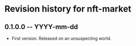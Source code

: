 # Revision history for nft-market

## 0.1.0.0 -- YYYY-mm-dd

* First version. Released on an unsuspecting world.
